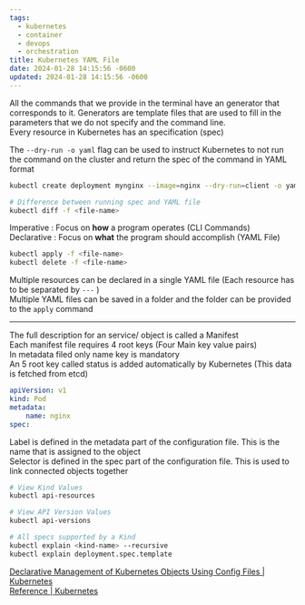 ```yaml
---
tags:
  - kubernetes
  - container
  - devops
  - orchestration
title: Kubernetes YAML File
date: 2024-01-28 14:15:56 -0600
updated: 2024-01-28 14:15:56 -0600
---
```


All the commands that we provide in the terminal have an generator that corresponds to it. Generators are template files that are used to fill in the parameters that we do not specify and the command line.  
Every resource in Kubernetes has an specification (spec)

The `--dry-run -o yaml` flag can be used to instruct Kubernetes to not run the command on the cluster and return the spec of the command in YAML format

````bash
kubectl create deployment mynginx --image=nginx --dry-run=client -o yaml

# Difference between running spec and YAML file
kubectl diff -f <file-name>
````

Imperative : Focus on **how** a program operates (CLI Commands)  
Declarative : Focus on **what** the program should accomplish (YAML File)

````bash
kubectl apply -f <file-name>
kubectl delete -f <file-name>
````

Multiple resources can be declared in a single YAML file (Each resource has to be separated by `---` )  
Multiple YAML files can be saved in a folder and the folder can be provided to the `apply` command

---

The full description for an service/ object is called a Manifest  
Each manifest file requires 4 root keys (Four Main key value pairs)  
In metadata filed only name key is mandatory  
An 5 root key called status is added automatically by Kubernetes (This data is fetched from etcd)

````yml
apiVersion: v1
kind: Pod
metadata:
	name: nginx
spec:
````

Label is defined in the metadata part of the configuration file. This is the name that is assigned to the object  
Selector is defined in the spec part of the configuration file. This is used to link connected objects together

````bash
# View Kind Values
kubectl api-resources

# View API Version Values
kubectl api-versions

# All specs supported by a Kind
kubectl explain <kind-name> --recursive
kubectl explain deployment.spec.template
````

[Declarative Management of Kubernetes Objects Using Config Files | Kubernetes](https://kubernetes.io/docs/tasks/manage-kubernetes-objects/declarative-config/)  
[Reference | Kubernetes](https://kubernetes.io/docs/reference/#api-reference)
